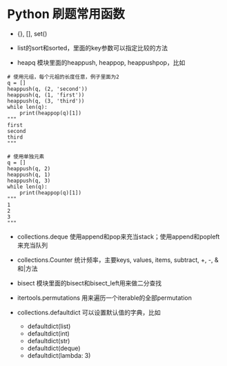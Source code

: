 # Python 刷题常用函数

- {}, [], set()

- list的sort和sorted，里面的key参数可以指定比较的方法

- heapq 模块里面的heappush, heappop, heappushpop，比如

```
# 使用元组，每个元祖的长度任意，例子里面为2
q = []
heappush(q, (2, 'second'))
heappush(q, (1, 'first'))
heappush(q, (3, 'third'))
while len(q):
    print(heappop(q)[1])
"""
first
second
third
"""

# 使用单独元素
q = []
heappush(q, 2)
heappush(q, 1)
heappush(q, 3)
while len(q):
    print(heappop(q)[1])
"""
1
2
3
"""
```

- collections.deque 使用append和pop来充当stack；使用append和popleft来充当队列

- collections.Counter 统计频率，主要keys, values, items, subtract, +, -, &和|方法

- bisect 模块里面的bisect和bisect_left用来做二分查找

- itertools.permutations 用来遍历一个iterable的全部permutation
 
- collections.defaultdict 可以设置默认值的字典，比如

    - defaultdict(list)
    - defaultdict(int)
    - defaultdict(str)
    - defaultdict(deque)
    - defaultdict(lambda: 3)
